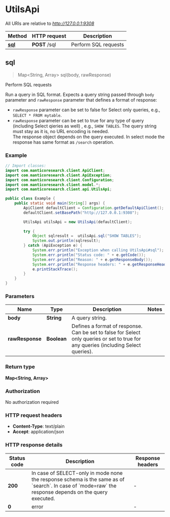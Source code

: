 # UtilsApi

All URIs are relative to *http://127.0.0.1:9308*

Method | HTTP request | Description
------------- | ------------- | -------------
[**sql**](UtilsApi.md#sql) | **POST** /sql | Perform SQL requests



## sql

> Map&lt;String, Array&gt; sql(body, rawResponse)

Perform SQL requests

Run a query in SQL format.
Expects a query string passed through `body` parameter and `rawResponse` parameter that defines a format of response:
* `rawResponse` parameter can be set to false for Select only queries, e.g., `SELECT * FROM mytable`.  
* `rawResponse` parameter can be set to true for any type of query (including Select qieries as well) , e.g., `SHOW TABLES`.
The query string must stay as it is, no URL encoding is needed.  
The response object depends on the query executed. In select mode the response has same format as `/search` operation.


### Example

```java
// Import classes:
import com.manticoresearch.client.ApiClient;
import com.manticoresearch.client.ApiException;
import com.manticoresearch.client.Configuration;
import com.manticoresearch.client.model.*;
import com.manticoresearch.client.api.UtilsApi;

public class Example {
    public static void main(String[] args) {
        ApiClient defaultClient = Configuration.getDefaultApiClient();
        defaultClient.setBasePath("http://127.0.0.1:9308");

        UtilsApi utilsApi = new UtilsApi(defaultClient);
 
        try {
            Object sqlresult =  utilsApi.sql("SHOW TABLES");
            System.out.println(sqlresult);  
        } catch (ApiException e) {
            System.err.println("Exception when calling UtilsApi#sql");
            System.err.println("Status code: " + e.getCode());
            System.err.println("Reason: " + e.getResponseBody());
            System.err.println("Response headers: " + e.getResponseHeaders());
            e.printStackTrace();
        }
    }
}
```

### Parameters


Name | Type | Description  | Notes
------------- | ------------- | ------------- | -------------
 **body** | **String**| A query string.  |
 **rawResponse** | **Boolean**| Defines a format of response. Can be set to false for Select only queries or set to true for any queries (including Select queries).  |

### Return type

**Map&lt;String, Array&gt;**

### Authorization

No authorization required

### HTTP request headers

- **Content-Type**: text/plain
- **Accept**: application/json

### HTTP response details
| Status code | Description | Response headers |
|-------------|-------------|------------------|
| **200** | In case of SELECT-only in mode none the response schema is the same as of &#x60;search&#x60;. In case of &#x60;mode&#x3D;raw&#x60; the response depends on the query executed.  |  -  |
| **0** | error |  -  |

